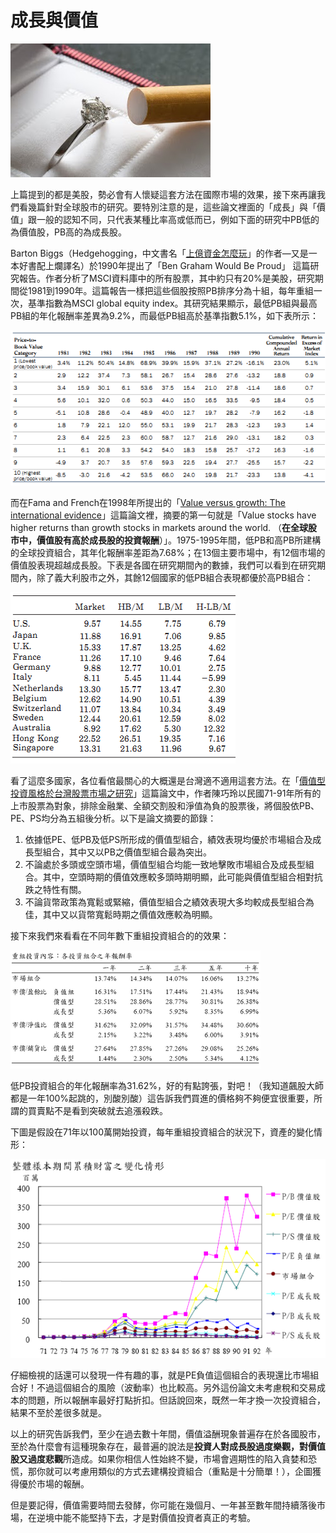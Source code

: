 # 成長與價值

![&#x4E16;&#x754C;&#x8655;&#x8655;&#x6709;&#x5BF6;&#x85CF;](../.gitbook/assets/diamond-and-cigar.jpg)

上篇提到的都是美股，勢必會有人懷疑這套方法在國際市場的效果，接下來再讓我們看幾篇針對全球股市的研究。要特別注意的是，這些論文裡面的「成長」與「價值」跟一般的認知不同，只代表某種比率高或低而已，例如下面的研究中PB低的為價值股，PB高的為成長股。  
  
Barton Biggs（Hedgehogging，中文書名「[上億資金怎麼玩](http://www.books.com.tw/exep/prod/booksfile.php?item=0010395764)」的作者—又是一本好書配上爛譯名）於1990年提出了「Ben Graham Would Be Proud」 這篇研究報告。作者分析了MSCI資料庫中的所有股票，其中約只有20%是美股，研究期間從1981到1990年。這篇報告一樣把這些個股按照PB排序分為十組，每年重組一次，基準指數為MSCI global equity index。其研究結果顯示，最低PB組與最高PB組的年化報酬率差異為9.2%，而最低PB組高於基準指數5.1%，如下表所示：

![](../.gitbook/assets/pb-msci.png)

而在Fama and French在1998年所提出的「[Value versus growth: The international evidence](https://umdrive.memphis.edu/ywu/www/business/Investment%20Theory/4%20The%20Efficient%20Markets%20Hypothesis/Over-reaction%20and%20Momentum/FF_valuevsgrowth_intern_JOF98.pdf)」這篇論文裡，摘要的第一句就是「Value stocks have higher returns than growth stocks in markets around the world. （**在全球股市中，價值股有高於成長股的投資報酬**）」。1975-1995年間，低PB和高PB所建構的全球投資組合，其年化報酬率差距為7.68%；在13個主要市場中，有12個市場的價值股表現超越成長股。下表是各國在研究期間內的數據，我們可以看到在研究期間內，除了義大利股市之外，其餘12個國家的低PB組合表現都優於高PB組合：

![](../.gitbook/assets/pb-global.png)

看了這麼多國家，各位看倌最關心的大概還是台灣適不適用這套方法。在「[價值型投資風格於台灣股票市場之研究](http://ndltd.ncl.edu.tw/cgi-bin/gs32/gsweb.cgi?o=dnclcdr&s=id=%22092NCCU5305014%22.&searchmode=basic)」這篇論文中，作者陳巧玲以民國71-91年所有的上市股票為對象，排除金融業、全額交割股和淨值為負的股票後，將個股依PB、PE、PS均分為五組後分析。以下是論文摘要的節錄：

1. 依據低PE、低PB及低PS所形成的價值型組合，績效表現均優於市場組合及成長型組合，其中又以PB之價值型組合最為突出。 
2. 不論處於多頭或空頭市場，價值型組合均能一致地擊敗市場組合及成長型組合。其中，空頭時期的價值效應較多頭時期明顯，此可能與價值型組合相對抗跌之特性有關。 
3. 不論貨幣政策為寬鬆或緊縮，價值型組合之績效表現大多均較成長型組合為佳，其中又以貨幣寬鬆時期之價值效應較為明顯。

接下來我們來看看在不同年數下重組投資組合的的效果：

![](../.gitbook/assets/hml-tw.png)

低PB投資組合的年化報酬率為31.62%，好的有點誇張，對吧！（我知道飆股大師都是一年100%起跳的，別酸別酸）這告訴我們買進的價格夠不夠便宜很重要，所謂的買賣點不是看到突破就去追漲殺跌。  
  
下圖是假設在71年以100萬開始投資，每年重組投資組合的狀況下，資產的變化情形：

![](../.gitbook/assets/hml-tw-2.png)

仔細檢視的話還可以發現一件有趣的事，就是PE負值這個組合的表現還比市場組合好！不過這個組合的風險（波動率）也比較高。另外這份論文未考慮稅和交易成本的問題，所以報酬率最好打點折扣。但話說回來，既然一年才換一次投資組合，結果不至於差很多就是。  
  
以上的研究告訴我們，至少在過去數十年間，價值溢酬現象普遍存在於各國股市，至於為什麼會有這種現象存在，最普遍的說法是**投資人對成長股過度樂觀，對價值股又過度悲觀**所造成。如果你相信人性始終不變，市場會週期性的陷入貪婪和恐慌，那你就可以考慮用類似的方式去建構投資組合（重點是十分簡單！），企圖獲得優於市場的報酬。  
  
但是要記得，價值需要時間去發酵，你可能在幾個月、一年甚至數年間持續落後市場，在逆境中能不能堅持下去，才是對價值投資者真正的考驗。

